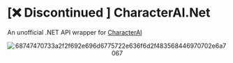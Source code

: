# [❌ Discontinued ] CharacterAI.Net
An unofficial .NET API wrapper for [CharacterAI](https://character.ai/)

<div align="center">

![68747470733a2f2f692e696d6775722e636f6d2f483568446970702e6a7067](https://user-images.githubusercontent.com/55811932/218872979-40a643e4-23e7-4dc5-9c21-b88b04fe0cce.png)

</div>

